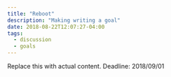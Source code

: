 ```yaml
---
title: "Reboot"
description: "Making writing a goal"
date: 2018-08-22T12:07:27-04:00
tags:
  - discussion
  - goals
---
```


Replace this with actual content. Deadline: 2018/09/01
